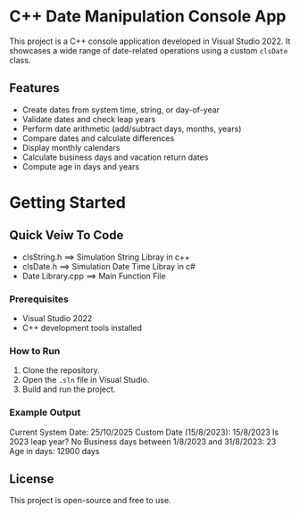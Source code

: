 # C++ Date Manipulation Console App

This project is a C++ console application developed in Visual Studio 2022. It showcases a wide range of date-related operations using a custom `clsDate` class.

## Features

- Create dates from system time, string, or day-of-year
- Validate dates and check leap years
- Perform date arithmetic (add/subtract days, months, years)
- Compare dates and calculate differences
- Display monthly calendars
- Calculate business days and vacation return dates
- Compute age in days and years

# Getting Started

## Quick Veiw To Code
- clsString.h ==> Simulation  String Libray in c++
- clsDate.h ==> Simulation Date Time Libray in c#
- Date Library.cpp ==> Main Function File




### Prerequisites

- Visual Studio 2022
- C++ development tools installed

### How to Run

1. Clone the repository.
2. Open the `.sln` file in Visual Studio.
3. Build and run the project.

### Example Output

Current System Date: 25/10/2025 
Custom Date (15/8/2023): 15/8/2023
Is 2023 leap year? No 
Business days between 1/8/2023 and 31/8/2023: 23 
Age in days: 12900 days

## License

This project is open-source and free to use.
